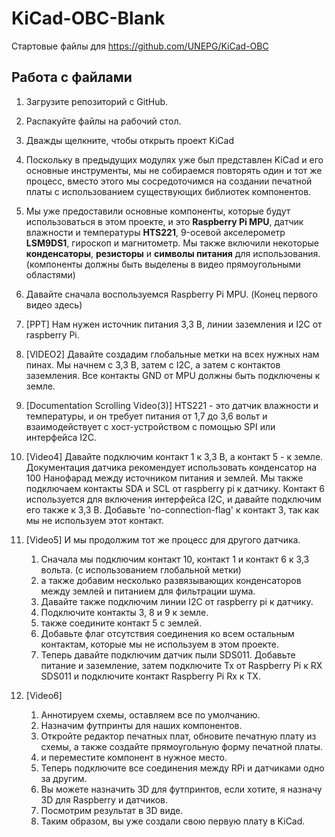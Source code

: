 # KiCad-OBC-Blank
Стартовые файлы для https://github.com/UNEPG/KiCad-OBC

## Работа с файлами

1. Загрузите репозиторий с GitHub.

2. Распакуйте файлы на рабочий стол.

3. Дважды щелкните, чтобы открыть проект KiCad

4. Поскольку в предыдущих модулях уже был представлен KiCad и его основные инструменты, мы не собираемся повторять один и тот же процесс, вместо этого мы сосредоточимся на создании печатной платы с использованием существующих библиотек компонентов.

5. Мы уже предоставили основные компоненты, которые будут использоваться в этом проекте, и это  **Raspberry Pi MPU**, датчик влажности и температуры **HTS221**, 9-осевой акселерометр **LSM9DS1**, гироскоп и магнитометр. Мы также включили некоторые **конденсаторы**, **резисторы** и **символы питания** для использования. (компоненты должны быть выделены в видео прямоугольными областями)

6. Давайте сначала воспользуемся Raspberry Pi MPU.  (Конец первого видео здесь)

7. [PPT] Нам нужен источник питания 3,3 В, линии заземления и I2C от raspberry Pi.

8. [VIDEO2] Давайте создадим глобальные метки на всех нужных нам пинах. Мы начнем с 3,3 В, затем с I2C, а затем с контактов заземления. Все контакты GND от MPU должны быть подключены к земле.

9. [Documentation Scrolling Video(3)] HTS221 - это датчик влажности и температуры, и  он требует питания от 1,7 до 3,6 вольт и взаимодействует с хост-устройством с помощью SPI или интерфейса I2C.

10. [Video4] Давайте подключим контакт 1 к 3,3 В, а контакт 5 - к земле. Документация датчика рекомендует использовать конденсатор на 100 Нанофарад между источником питания и землей. Мы также подключаем контакты SDA и SCL от raspberry pi к датчику. Контакт 6 используется для включения интерфейса I2C, и давайте подключим его также к 3,3 В. Добавьте 'no-connection-flag' к контакт 3, так как мы не используем этот контакт.

11. [Video5] И мы продолжим тот же процесс для другого датчика.

     1. Сначала мы подключим контакт 10, контакт 1 и контакт 6 к 3,3 вольта. (с использованием глобальной метки)
     2. а также добавим несколько развязывающих конденсаторов между землей и питанием для фильтрации шума.
     3. Давайте также подключим линии I2C от raspberry pi к датчику.
     4. Подключите контакты 3, 8 и 9 к земле.
     5. также соедините контакт 5 с землей.
     6. Добавьте флаг отсутствия соединения ко всем остальным контактам, которые мы не используем в этом проекте.
     7. Теперь давайте подключим датчик пыли SDS011. Добавьте питание и заземление, затем подключите Tx от Raspberry Pi к RX SDS011 и подключите контакт Raspberry Pi Rx к TX.

12. [Video6] 

     1. Аннотируем схемы, оставляем все по умолчанию.
     2. Назначим футпринты для наших компонентов.
     3. Откройте редактор печатных плат, обновите печатную плату из схемы, а также создайте прямоугольную форму печатной платы.
     4. и переместите компонент в нужное место.
     5. Теперь подключите все соединения между RPi и датчиками одно за другим.
     6. Вы можете назначить 3D для футпринтов, если хотите, я назначу 3D для Raspberry и датчиков.
     7. Посмотрим результат в 3D виде.
     8. Таким образом, вы уже создали свою первую плату в KiCad.
    

    

